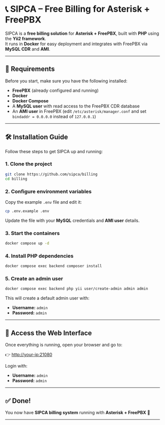 # 📞 SIPCA – Free Billing for Asterisk + FreePBX

SIPCA is a **free billing solution** for **Asterisk + FreePBX**, built with **PHP** using the **Yii2 framework**.  
It runs in **Docker** for easy deployment and integrates with FreePBX via **MySQL CDR** and **AMI**.

---

## 🚀 Requirements

Before you start, make sure you have the following installed:

- **FreePBX** (already configured and running)  
- **Docker**  
- **Docker Compose**  
- A **MySQL user** with read access to the FreePBX CDR database  
- An **AMI user** in FreePBX (edit `/etc/asterisk/manager.conf` and set `bindaddr = 0.0.0.0` instead of `127.0.0.1`)

---

## 🛠 Installation Guide

Follow these steps to get SIPCA up and running:

### 1. Clone the project
```bash
git clone https://github.com/sipca/billing
cd billing
````

### 2. Configure environment variables

Copy the example `.env` file and edit it:

```bash
cp .env.example .env
```

Update the file with your **MySQL** credentials and **AMI user** details.

### 3. Start the containers

```bash
docker compose up -d
```

### 4. Install PHP dependencies

```bash
docker compose exec backend composer install
```

### 5. Create an admin user

```bash
docker compose exec backend php yii user/create-admin admin admin
```

This will create a default admin user with:

* **Username:** `admin`
* **Password:** `admin`

---

## 🔑 Access the Web Interface

Once everything is running, open your browser and go to:

👉 [http://your-ip:21080](http://your-ip:21080)

Login with:

* **Username:** `admin`
* **Password:** `admin`

---

## ✅ Done!

You now have **SIPCA billing system** running with **Asterisk + FreePBX** 🎉

---

